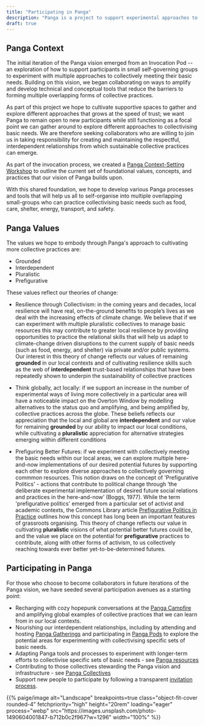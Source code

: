 ```yaml
---
title: "Participating in Panga"
description: "Panga is a project to support experimental approaches to housing that collectively meet our basic needs of food, care, shelter, energy, transport, and safety."
draft: true
---
```


## Panga Context
The initial iteration of the Panga vision emerged from an Invocation Pod -- an exploration of how to support participants in small self-governing groups to experiment with multiple approaches to collectively meeting their basic needs. Building on this vision, we began collaborating on ways to amplify and develop technical and conceptual tools that reduce the barriers to forming multiple overlapping forms of collective practices.

As part of this project we hope to cultivate supportive spaces to gather and explore different approaches that grows at the speed of trust; we want Panga to remain open to new participants while still functioning as a focal point we can gather around to explore different approaches to collectivising basic needs. We are therefore seeking collaborators who are willing to join us in taking responsibility for creating and maintaining the respectful, interdependent relationships from which sustainable collective practices can emerge.

As part of the invocation process, we created a [Panga Context-Setting Workshop]() to outline the current set of foundational values, concepts, and practices that our vision of Panga builds upon. 

With this shared foundation, we hope to develop various Panga processes and tools that will help us all to self-organise into multiple overlapping small-groups who can practice collectivising basic needs such as food, care, shelter, energy, transport, and safety. 

## Panga Values
The values we hope to embody through Panga's approach to cultivating more collective practices are: 

  * Grounded
  * Interdependent
  * Pluralistic
  * Prefigurative

These values reflect our theories of change: 

  * Resilience through Collectivism: in the coming years and decades, local resilience will have real, on-the-ground benefits to people’s lives as we deal with the increasing effects of climate change. We believe that if we can experiment with multiple pluralistic collectives to manage basic resources this may contribute to greater local resilience by providing opportunities to practice the relational skills that will help us adapt to climate-change driven disruptions to the current supply of basic needs (such as food, energy, and shelter) via private and/or public systems. Our interest in this theory of change reflects our values of remaining **grounded** in our local contexts and of cultivating resilience skills such as the web of **interdependent** trust-based relationships that have been repeatedly shown to underpin the sustainability of collective practices

  * Think globally, act locally: if we support an increase in the number of experimental ways of living more collectively in a particular area will have a noticeable impact on the Overton Window by modelling alternatives to the status quo and amplifying, and being amplified by, collective practices across the globe. These beliefs reflects our appreciation that the local and global are **interdependent** and our value for remaining **grounded** by our ability to impact our local conditions,  while cultivating a **pluralistic** appreciation for alternative strategies emerging within different conditions 

  * Prefiguring Better Futures: if we experiment with collectively meeting the basic needs within our local areas, we can  explore multiple here-and-now implementations of our desired potential futures by supporting each other to explore diverse approaches to collectively governing commmon resources. This notion draws on the concept of 'Prefigurative Politics' - actions that contribute to political change through ‘the deliberate experimental implementation of desired future social relations and practices in the here-and-now’ (Boggs, 1977). While the term 'prefigurative politics' emerged from a particular set of activist and academic contexts, the Commons Library article [Prefigurative Politics in Practice](https://commonslibrary.org/prefigurative-politics-in-practice/) outlines how this concept has long been an important features of grassroots organising. This theory of change reflects our value in cultivating **pluralistic** visions of what potential better futures could be, and the value we place on the potential for **prefigurative** practices to contribute, along with other forms of activism, to us collectively reaching towards ever better yet-to-be-determined futures.  
  

## Participating in Panga
For those who choose to become collaborators in future iterations of the Panga vision, we have seeded several participation avenues as a starting point:

  * Recharging with cozy hopepunk conversations at the [Panga Campfire](/campfire/) and amplifying global examples of collective practices that we can learn from in our local contexts.
  * Nourishing our interdependent relationships, including by attending and hosting [Panga Gatherings](panga-concepts/participating_in_panga/panga_gatherings.md) and participating in [Panga Pods](panga-concepts/participating_in_panga/panga_pods.md) to explore the potential areas for experimenting with collectivising specific sets of basic needs.
  * Adapting Panga tools and processes to experiment with longer-term efforts to collectivise specific sets of basic needs - see [Panga resources]() 
  * Contributing to those collectives stewarding the Panga vision and infrastructure - see [Panga Collectives](/panga-concepts/participating_in_panga/panga_collectives.md)
  * Support new people to participate by following a transparent [invitation process](/invitations.md). 


<p>{{% paige/image alt="Landscape" breakpoints=true class="object-fit-cover rounded-4" fetchpriority="high" height="20rem" loading="eager" process="webp" src="https://images.unsplash.com/photo-1490604001847-b712b0c2f967?w=1296" width="100%" %}}</p>
